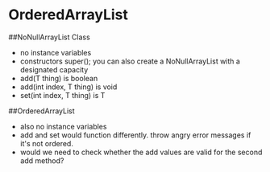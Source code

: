 # OrderedArrayList

##NoNullArrayList Class
- no instance variables
- constructors
	super();
	you can also create a NoNullArrayList with a designated capacity
- add(T thing) is boolean
- add(int index, T thing) is void
- set(int index, T thing) is T

##OrderedArrayList
- also no instance variables
- add and set would function differently.
	throw angry error messages if it's not ordered.
- would we need to check whether the add values are valid for the second add method?
